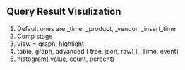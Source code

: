 ## Query Result Visulization
1. Default ones are _time, _product, _vendor, _insert_time
2. Comp stage
3. view = graph, highlight
4. table, graph, advanced ( tree, json, raw) [ _Time, event]
5. histogram( value, count, percent)